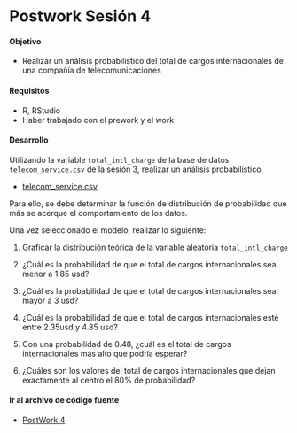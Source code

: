 # Postwork Sesión 4

#### Objetivo

- Realizar un análisis probabilístico del total de cargos internacionales de una compañía de telecomunicaciones

#### Requisitos

- R, RStudio
- Haber trabajado con el prework y el work

#### Desarrollo

Utilizando la variable `total_intl_charge` de la base de datos `telecom_service.csv` de la sesión 3, realizar un análisis probabilístico. 

- [telecom_service.csv](/telecom_service.csv)

Para ello, se debe determinar la función de distribución de probabilidad que más se acerque el comportamiento de los datos.

Una vez seleccionado el modelo, realizar lo siguiente:

1) Graficar la distribución teórica de la variable aleatoria `total_intl_charge`

2) ¿Cuál es la probabilidad de que el total de cargos internacionales sea menor a 1.85 usd?

3) ¿Cuál es la probabilidad de que el total de cargos internacionales sea mayor a 3 usd?

4) ¿Cuál es la probabilidad de que el total de cargos internacionales esté entre 2.35usd y 4.85 usd?

5) Con una probabilidad de 0.48, ¿cuál es el total de cargos internacionales más alto que podría esperar?

6) ¿Cuáles son los valores del total de cargos internacionales que dejan exactamente al centro el 80% de probabilidad?

 
#### Ir al archivo de código fuente
- [PostWork 4](https://github.com/alsolisc/Postworks/tree/main/src/PostWork4.R)
